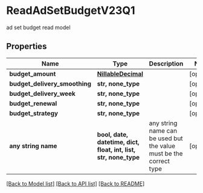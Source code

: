 # ReadAdSetBudgetV23Q1

ad set budget read model

## Properties
Name | Type | Description | Notes
------------ | ------------- | ------------- | -------------
**budget_amount** | [**NillableDecimal**](NillableDecimal.md) |  | [optional] 
**budget_delivery_smoothing** | **str, none_type** |  | [optional] 
**budget_delivery_week** | **str, none_type** |  | [optional] 
**budget_renewal** | **str, none_type** |  | [optional] 
**budget_strategy** | **str, none_type** |  | [optional] 
**any string name** | **bool, date, datetime, dict, float, int, list, str, none_type** | any string name can be used but the value must be the correct type | [optional]

[[Back to Model list]](../README.md#documentation-for-models) [[Back to API list]](../README.md#documentation-for-api-endpoints) [[Back to README]](../README.md)


